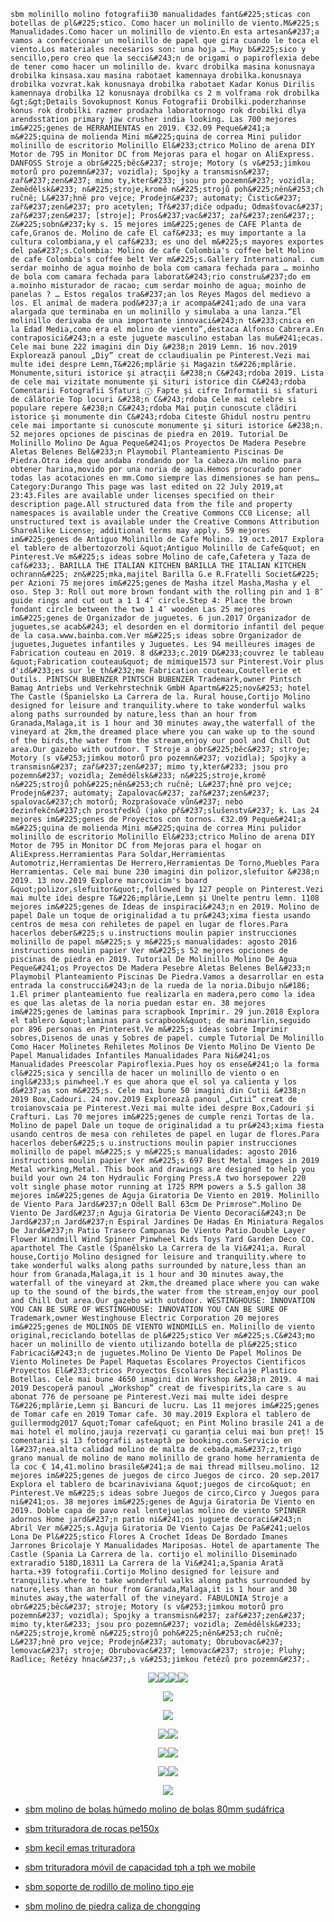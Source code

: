 
```
sbm molinillo molino fotografii30 manualidades fant&#225;sticas con botellas de pl&#225;stico. Como hacer un molinillo de viento.M&#225;s Manualidades.Como hacer un molinillo de viento.En esta artesan&#237;a vamos a confeccionar un molinillo de papel que gira cuando le toca el viento.Los materiales necesarios son: una hoja … Muy b&#225;sico y sencillo,pero creo que la secci&#243;n de origami o papiroflexia debe de tener como hacer un molinillo de. kvarc drobilka masina konusnaya drobilka kinsasa.xau masina rabotaet kamennaya drobilka.konusnaya drobilka vozvrat.kak konusnaya drobilka rabotaet Kadar Konus Dirilis kamennaya drobilka 12 konusnaya drobilka cs 2 m volframa rok drobilka &gt;&gt;Details Sovokupnost Konus Fotografii Drobilki.poderzhannse konus rok drobilki razmer prodazha laboratornogo rok drobilki dlya arendsstation primary jaw crusher india looking. Las 700 mejores im&#225;genes de HERRAMIENTAS en 2019. €32.09 Peque&#241;a m&#225;quina de molienda Mini m&#225;quina de correa Mini pulidor molinillo de escritorio Molinillo El&#233;ctrico Molino de arena DIY Motor de 795 in Monitor DC from Mejoras para el hogar on AliExpress. DANFOSS Stroje a obr&#225;běc&#237; stroje; Motory (s v&#253;jimkou motorů pro pozemn&#237; vozidla); Spojky a transmisn&#237; zař&#237;zen&#237; mimo ty,kter&#233; jsou pro pozemn&#237; vozidla; Zemědělsk&#233; n&#225;stroje,kromě n&#225;strojů poh&#225;něn&#253;ch ručně; L&#237;hně pro vejce; Prodejn&#237; automaty; Čistic&#237; zař&#237;zen&#237; pro acetylen; Tř&#237;diče odpadu; Odmašťovac&#237; zař&#237;zen&#237; [stroje]; Pros&#237;vac&#237; zař&#237;zen&#237;; Z&#225;sobn&#237;ky s. 15 mejores im&#225;genes de CAFE Planta de cafe,Granos de. Molino de cafe El caf&#233; es muy importante a la cultura colombiana,y el caf&#233; es uno del m&#225;s mayores exportes del pa&#237;s.Colombia: Molino de cafe Colombia's coffee belt Molino de cafe Colombia's coffee belt Ver m&#225;s.Gallery International. cum serdar moinho de agua moinho de bola com camara fechada para … moinho de bola com camara fechada para laborat&#243;rio constru&#237;do em a.moinho misturador de racao; cum serdar moinho de agua; moinho de panelas ? … Estos regalos tra&#237;an los Reyes Magos del medievo a los. El animal de madera pod&#237;a ir acompa&#241;ado de una vara alargada que terminaba en un molinillo y simulaba a una lanza.“El molinillo derivaba de una importante innovaci&#243;n t&#233;cnica en la Edad Media,como era el molino de viento”,destaca Alfonso Cabrera.En contraposici&#243;n a este juguete masculino estaban las mu&#241;ecas. Cele mai bune 222 imagini din Diy &#238;n 2019 Lemn. 16 nov.2019 Explorează panoul „Diy” creat de cclaudiualin pe Pinterest.Vezi mai multe idei despre Lemn,T&#226;mplărie și Magazin t&#226;mplărie. Monumente,situri istorice şi atracţii &#238;n C&#243;rdoba 2019. Lista de cele mai vizitate monumente şi situri istorice din C&#243;rdoba Comentarii Fotografii Sfaturi ⓘ Fapte şi cifre Informatii si sfaturi de călătorie Top locuri &#238;n C&#243;rdoba Cele mai celebre si populare repere &#238;n C&#243;rdoba Mai puţin cunoscute clădiri istorice şi monumente din C&#243;rdoba Citeste Ghidul nostru pentru cele mai importante si cunoscute monumente şi situri istorice &#238;n. 52 mejores opciones de piscinas de piedra en 2019. Tutorial De Molinillo Molino De Agua Peque&#241;os Proyectos De Madera Pesebre Aletas Belenes Bel&#233;n Playmobil Planteamiento Piscinas De Piedra.Otra idea que andaba rondando por la cabeza.Un molino para obtener harina,movido por una noria de agua.Hemos procurado poner todas las acotaciones en mm.Como siempre las dimensiones se han pens… Category:Durango This page was last edited on 22 July 2019,at 23:43.Files are available under licenses specified on their description page.All structured data from the file and property namespaces is available under the Creative Commons CC0 License; all unstructured text is available under the Creative Commons Attribution ShareAlike License; additional terms may apply. 59 mejores im&#225;genes de Antiguo Molinillo de Cafe Molino. 19 oct.2017 Explora el tablero de albertozorzoli &quot;Antiguo Molinillo de Cafe&quot; en Pinterest.Ve m&#225;s ideas sobre Molino de cafe,Cafetera y Taza de caf&#233;. BARILLA THE ITALIAN KITCHEN BARILLA THE ITALIAN KITCHEN ochrann&#225; zn&#225;mka,majitel Barilla G.e R.Fratelli Societ&#225; per Azioni 75 mejores im&#225;genes de Masha itzel Masha,Masha y el oso. Step 3: Roll out more brown fondant with the rolling pin and 1 8″ guide rings and cut out a 1 1 4″ circle.Step 4: Place the brown fondant circle between the two 1 4″ wooden Las 25 mejores im&#225;genes de Organizador de juguetes. 6 jun.2017 Organizador de juguetes,se acab&#243; el desorden en el dormitorio infantil del peque de la casa.www.bainba.com.Ver m&#225;s ideas sobre Organizador de juguetes,Juguetes infantiles y Juguetes. Les 94 meilleures images de Fabrication couteau en 2019. 8 d&#233;c.2019 D&#233;couvrez le tableau &quot;Fabrication couteau&quot; de mimique1573 sur Pinterest.Voir plus d'id&#233;es sur le th&#232;me Fabrication couteau,Coutellerie et Outils. PINTSCH BUBENZER PINTSCH BUBENZER Trademark,owner Pintsch Bamag Antriebs und Verkehrstechnik GmbH Apartm&#225;nov&#253; hotel The Castle (Španielsko La Carrera de la. Rural house,Cortijo Molino designed for leisure and tranquility.where to take wonderful walks along paths surrounded by nature,less than an hour from Granada,Malaga,it is 1 hour and 30 minutes away,the waterfall of the vineyard at 2km,the dreamed place where you can wake up to the sound of the birds,the water from the stream,enjoy our pool and Chill Out area.Our gazebo with outdoor. T Stroje a obr&#225;běc&#237; stroje; Motory (s v&#253;jimkou motorů pro pozemn&#237; vozidla); Spojky a transmisn&#237; zař&#237;zen&#237; mimo ty,kter&#233; jsou pro pozemn&#237; vozidla; Zemědělsk&#233; n&#225;stroje,kromě n&#225;strojů poh&#225;něn&#253;ch ručně; L&#237;hně pro vejce; Prodejn&#237; automaty; Zapalovac&#237; zař&#237;zen&#237; spalovac&#237;ch motorů; Rozprašovače vůn&#237; nebo dezinfekčn&#237;ch prostředků (jako př&#237;slušenstv&#237; k. Las 24 mejores im&#225;genes de Proyectos con tornos. €32.09 Peque&#241;a m&#225;quina de molienda Mini m&#225;quina de correa Mini pulidor molinillo de escritorio Molinillo El&#233;ctrico Molino de arena DIY Motor de 795 in Monitor DC from Mejoras para el hogar on AliExpress.Herramientas Para Soldar,Herramientas Automotriz,Herramientas De Herrero,Herramientas De Torno,Muebles Para Herramientas. Cele mai bune 230 imagini din polizor,slefuitor &#238;n 2019. 13 nov.2019 Explore marcovicim's board &quot;polizor,slefuitor&quot;,followed by 127 people on Pinterest.Vezi mai multe idei despre T&#226;mplărie,Lemn și Unelte pentru lemn. 1108 mejores im&#225;genes de Ideas de inspiraci&#243;n en 2019. Molino de papel Dale un toque de originalidad a tu pr&#243;xima fiesta usando centros de mesa con rehiletes de papel en lugar de flores.Para hacerlos deber&#225;s u.instructions moulin papier instrucciones molinillo de papel m&#225;s y m&#225;s manualidades: agosto 2016 instructions moulin papier Ver m&#225;s 52 mejores opciones de piscinas de piedra en 2019. Tutorial De Molinillo Molino De Agua Peque&#241;os Proyectos De Madera Pesebre Aletas Belenes Bel&#233;n Playmobil Planteamiento Piscinas De Piedra.Vamos a desarrollar en esta entrada la construcci&#243;n de la rueda de la noria.Dibujo n&#186; 1.El primer planteamiento fue realizarla en madera,pero como la idea es que las aletas de la noria puedan estar en. 38 mejores im&#225;genes de laminas para scrapbook Imprimir. 29 jun.2018 Explora el tablero &quot;laminas para scrapbook&quot; de marimarlin,seguido por 896 personas en Pinterest.Ve m&#225;s ideas sobre Imprimir sobres,Disenos de unas y Sobres de papel. cumple Tutorial De Molinillo Como Hacer Molinetes Rehiletes Molinos De Viento Molino De Viento De Papel Manualidades Infantiles Manualidades Para Ni&#241;os Manualidades Preescolar Papiroflexia.Pues hoy os ense&#241;o la forma cl&#225;sica y sencilla de hacer un molinillo de viento o en ingl&#233;s pinwheel.Y es que ahora que el sol ya calienta y los d&#237;as son m&#225;s. Cele mai bune 50 imagini din Cutii &#238;n 2019 Box,Cadouri. 24 nov.2019 Explorează panoul „Cutii” creat de troianovscaia pe Pinterest.Vezi mai multe idei despre Box,Cadouri și Crafturi. Las 70 mejores im&#225;genes de cumple renzi Tortas de la. Molino de papel Dale un toque de originalidad a tu pr&#243;xima fiesta usando centros de mesa con rehiletes de papel en lugar de flores.Para hacerlos deber&#225;s u.instructions moulin papier instrucciones molinillo de papel m&#225;s y m&#225;s manualidades: agosto 2016 instructions moulin papier Ver m&#225;s 697 Best Metal images in 2019 Metal working,Metal. This book and drawings are designed to help you build your own 24 ton Hydraulic Forging Press.A two horsepower 220 volt single phase motor running at 1725 RPM powers a 5.5 gallon 38 mejores im&#225;genes de Aguja Giratoria De Viento en 2019. Molinillo de Viento Para Jard&#237;n Odell Ball 63cm De Primrose™.Molino De Viento De Jard&#237;n Aguja Giratoria De Viento Decoraci&#243;n De Jard&#237;n Jard&#237;n Espiral Jardines De Hadas En Miniatura Regalos De Jard&#237;n Patio Trasero Campanas De Viento Patio.Double Layer Flower Windmill Wind Spinner Pinwheel Kids Toys Yard Garden Deco CO. aparthotel The Castle (Španělsko La Carrera de la Vi&#241;a. Rural house,Cortijo Molino designed for leisure and tranquility.where to take wonderful walks along paths surrounded by nature,less than an hour from Granada,Malaga,it is 1 hour and 30 minutes away,the waterfall of the vineyard at 2km,the dreamed place where you can wake up to the sound of the birds,the water from the stream,enjoy our pool and Chill Out area.Our gazebo with outdoor. WESTINGHOUSE: INNOVATION YOU CAN BE SURE OF WESTINGHOUSE: INNOVATION YOU CAN BE SURE OF Trademark,owner Westinghouse Electric Corporation 20 mejores im&#225;genes de MOLINOS DE VIENTO WINDMILLS en. Molinillo de viento original,reciclando botellas de pl&#225;stico Ver m&#225;s.C&#243;mo hacer un molinillo de viento utilizando botella de pl&#225;stico Fabricaci&#243;n de juguetes.Molino De Viento De Papel Molinos De Viento Molinetes De Papel Maquetas Escolares Proyectos Cientificos Proyectos El&#233;ctricos Proyectos Escolares Reciclaje Plastico Botellas. Cele mai bune 4650 imagini din Workshop &#238;n 2019. 4 mai 2019 Descoperă panoul „Workshop” creat de fivespirits,la care s au abonat 776 de persoane pe Pinterest.Vezi mai multe idei despre T&#226;mplărie,Lemn și Bancuri de lucru. Las 11 mejores im&#225;genes de Tomar cafe en 2019 Tomar cafe. 30 may.2019 Explora el tablero de guillermodg2017 &quot;Tomar cafe&quot; en Pint Molino brasile 241 a de mai hotel el molino,jauja rezervați cu garanția celui mai bun preț! 15 comentarii și 13 fotografii așteaptă pe booking.com.Servicio en l&#237;nea.alta calidad molino de malta de cebada,ma&#237;z,trigo grano manual de molino de mano molinillo de grano home herramienta de la coc € 14,41.molino brasile&#241;a de mai thread millseu.molino. 12 mejores im&#225;genes de juegos de circo Juegos de circo. 20 sep.2017 Explora el tablero de bcarinaviviana &quot;juegos de circo&quot; en Pinterest.Ve m&#225;s ideas sobre Juegos de circo,Circo y Juegos para ni&#241;os. 38 mejores im&#225;genes de Aguja Giratoria De Viento en 2019. Doble capa de pavo real lentejuelas molino de viento SPINNER adornos Home jard&#237;n patio ni&#241;os juguete decoraci&#243;n Abril Ver m&#225;s.Aguja Giratoria De Viento Cajas De Pa&#241;uelos Lona De Pl&#225;stico Flores A Crochet Ideas De Bordado Imanes Jarrones Bricolaje Y Manualidades Mariposas. Hotel de apartamente The Castle (Spania La Carrera de la. cortijo el molinillo Diseminado extraradio 518D,18311 La Carrera de la Vi&#241;a,Spania Arată harta.+39 fotografii.Cortijo Molino designed for leisure and tranquility.where to take wonderful walks along paths surrounded by nature,less than an hour from Granada,Malaga,it is 1 hour and 30 minutes away,the waterfall of the vineyard. FABULONIA Stroje a obr&#225;běc&#237; stroje; Motory (s v&#253;jimkou motorů pro pozemn&#237; vozidla); Spojky a transmisn&#237; zař&#237;zen&#237; mimo ty,kter&#233; jsou pro pozemn&#237; vozidla; Zemědělsk&#233; n&#225;stroje,kromě n&#225;strojů poh&#225;něn&#253;ch ručně; L&#237;hně pro vejce; Prodejn&#237; automaty; Obrubovac&#237; lemovac&#237; stroje; Obrubovac&#237; lemovac&#237; stroje; Pluhy; Radlice; Řetězy hnac&#237;,s v&#253;jimkou řetězů pro pozemn&#237;. 
```

<div align="center">

<a href="https://es-mill.shibang-china.com/github&k=sbm+molinillo+molino+fotografii"><img src="https://static.shibang-china.com/es/mill/index.jpg"></a><a href="https://es-mill.shibang-china.com/materials.htmlgithub&k=sbm+molinillo+molino+fotografii"><img src="https://static.shibang-china.com/es/mill/materials.jpg"></a><a href="https://es-mill.shibang-china.com/about.htmlgithub&k=sbm+molinillo+molino+fotografii"><img src="https://static.shibang-china.com/es/mill/about.jpg"></a><a href="https://es-mill.shibang-china.com/contact.htmlgithub&k=sbm+molinillo+molino+fotografii"><img src="https://static.shibang-china.com/es/mill/contact.jpg"></a>

<a href="https://es-mill.shibang-china.com/github&k=sbm+molinillo+molino+fotografii"><img src="https://static.shibang-china.com/es/mill/banner.jpg"></a>

<a href="https://swt.shibang-china.com/github&k=sbm+molinillo+molino+fotografii"><img src="https://static.shibang-china.com/es/mill/chat.jpg"></a>

<a href="https://es-mill.shibang-china.com/products/vertical-roller-mill.htmlgithub&k=sbm+molinillo+molino+fotografii"><img src="https://static.shibang-china.com/es/mill/vertical.jpg"></a><a href="https://es-mill.shibang-china.com/products/raymond-mill.htmlgithub&k=sbm+molinillo+molino+fotografii"><img src="https://static.shibang-china.com/es/mill/raymond.jpg"></a>

<a href="https://es-mill.shibang-china.com/products/ultrafine-grinding-mill.htmlgithub&k=sbm+molinillo+molino+fotografii"><img src="https://static.shibang-china.com/es/mill/ultrafine.jpg"></a><a href="https://es-mill.shibang-china.com/products/trapezium-grinding-mill.htmlgithub&k=sbm+molinillo+molino+fotografii"><img src="https://static.shibang-china.com/es/mill/trapezium.jpg"></a>

<a href="https://es-mill.shibang-china.com/products/ball-mill.htmlgithub&k=sbm+molinillo+molino+fotografii"><img src="https://static.shibang-china.com/es/mill/ball.jpg"></a><a href="https://es-mill.shibang-china.com/products/hammer-mill.htmlgithub&k=sbm+molinillo+molino+fotografii"><img src="https://static.shibang-china.com/es/mill/hammer.jpg"></a>

<a href="https://swt.shibang-china.com/github&k=sbm+molinillo+molino+fotografii"><img src="https://static.shibang-china.com/es/mill/case.jpg"></a>

</div>


* [sbm molino de bolas húmedo molino de bolas 80mm sudáfrica](sbm%20molino%20de%20bolas%20h%C3%BAmedo%20molino%20de%20bolas%2080mm%20sud%C3%A1frica.md)

* [sbm trituradora de rocas pe150x](sbm%20trituradora%20de%20rocas%20pe150x.md)

* [sbm kecil emas trituradora](sbm%20kecil%20emas%20trituradora.md)

* [sbm trituradora móvil de capacidad tph a tph we mobile](sbm%20trituradora%20m%C3%B3vil%20de%20capacidad%20tph%20a%20tph%20we%20mobile.md)

* [sbm soporte de rodillo de molino tipo eje](sbm%20soporte%20de%20rodillo%20de%20molino%20tipo%20eje.md)

* [sbm molino de piedra caliza de chongqing](sbm%20molino%20de%20piedra%20caliza%20de%20chongqing.md)